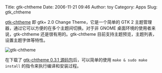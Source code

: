 Title: gtk-chtheme
Date: 2006-11-21 09:46
Author: toy
Category: Apps
Slug: gtk_chtheme

[gtk-chtheme](http://plasmasturm.org/code/gtk-chtheme/) 即 gtk+ 2.0
Change Theme，它是一个简单的 GTK 2
主题管理器，通过它可以方便的在多个主题间切换。对于非 GNOME
桌面环境的使用者来说，gtk-chtheme 还是很有用的。gtk-chtheme
目前支持主题预览，主题列表，设置主题字体等特性。

![gtk-chtheme](http://i.linuxtoy.org/i/2006/11/gtk_chtheme.png)

在下载了 [gtk-chtheme 0.3.1
源码包](http://plasmasturm.org/code/gtk-chtheme/gtk-chtheme-0.3.1.tar.bz2)后，可以简单的使用
`make & sudo make install` 的指令来执行编译和安装过程。
